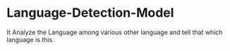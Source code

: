 # Language-Detection-Model
It Analyze the Language among various other language and tell that which language is this.
